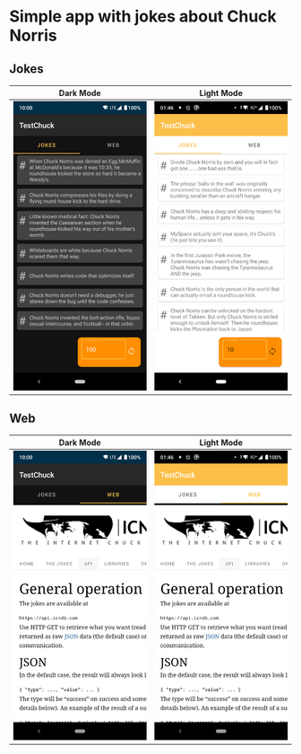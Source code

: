 # Simple app with jokes about Chuck Norris

## Jokes
Dark Mode             |  Light Mode
:-------------------------:|:-------------------------:
![](https://github.com/kirmartuk/chuck-norris-jokes/blob/main/screenshots/jokes_dark.png)  |  ![](https://github.com/kirmartuk/chuck-norris-jokes/blob/main/screenshots/jokes_light.png)

## Web
Dark Mode             |  Light Mode
:-------------------------:|:-------------------------:
![](https://github.com/kirmartuk/chuck-norris-jokes/blob/main/screenshots/web_dark.png)  |  ![](https://github.com/kirmartuk/chuck-norris-jokes/blob/main/screenshots/web_light.png)

